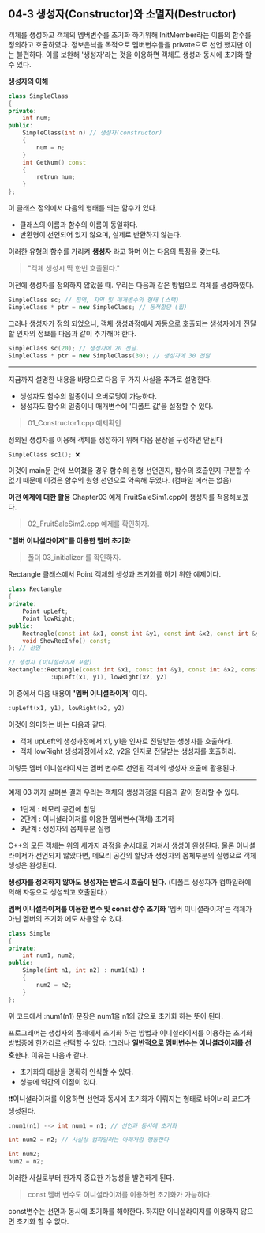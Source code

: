 04-3 생성자(Constructor)와 소멸자(Destructor)
---

객체를 생성하고 객체의 멤버변수를 초기화 하기위해 InitMember라는 이름의 함수를 정의하고 호출하였다.  정보은닉을 목적으로 멤버변수들을 private으로 선언 했지만 이는 불편하다. 이를 보완해 '생성자'라는 것을 이용하면 객체도 생성과 동시에 초기화 할 수 있다.

**생성자의 이해**
``` C++
class SimpleClass
{
private:
    int num;
public:
    SimpleClass(int n) // 생성자(constructor)
    {
        num = n;
    }
    int GetNum() const
    {
        retrun num;
    }
};
```
이 클래스 정의에서 다음의 형태를 띄는 함수가 있다.
* 클래스의 이름과 함수의 이름이 동일하다.
* 반환형이 선언되어 있지 않으며, 실제로 반환하지 않는다.

이러한 유형의 함수를 가리켜 **생성자** 라고 하며 이는 다음의 특징을 갖는다.
> "객체 생성시 딱 한번 호출된다."

이전에 생성자를 정의하지 않았을 때. 우리는 다음과 같은 방법으로 객체를 생성하였다.
``` C++
SimpleClass sc; // 전역, 지역 및 매개변수의 형태 (스택)
SimpleClass * ptr = new SimpleClass; // 동적할당 (힙)
```
그러나 생성자가 정의 되었으니, 객체 생성과정에서 자동으로 호출되는 생성자에게 전달할 인자의 정보를 다음과 같이 추가해야 한다.
``` C++
SimpleClass sc(20); // 생성자에 20 전달.
SimpleClass * ptr = new SimpleClass(30); // 생성자에 30 전달
```
---
지금까지 설명한 내용을 바탕으로 다음 두 가지 사실을 추가로 설명한다.
* 생성자도 함수의 일종이니 오버로딩이 가능하다.
* 생성자도 함수의 일종이니 매개변수에 '디폴트 값'을 설정할 수 있다.

> 01_Constructor1.cpp 예제확인

정의된 생성자를 이용해 객체를 생성하기 위해 다음 문장을 구성하면 안된다
``` C++
SimpleClass sc1(); ❌
```
이것이 main문 안에 쓰여졌을 경우 함수의 원형 선언인지, 함수의 호출인지 구분할 수 없기 때문에 이것은 함수의 원형 선언으로 약속해 두었다. (컴파일 에러는 없음)

**이전 예제에 대한 활용**
Chapter03 예제 FruitSaleSim1.cpp에 생성자를 적용해보겠다.
> 02_FruitSaleSim2.cpp 예제를 확인하자.

**"멤버 이니셜라이저"를 이용한 멤버 초기화**
> 폴더 03_initializer 를 확인하자.

Rectangle 클래스에서 Point 객체의 생성과 초기화를 하기 위한 예제이다.
``` C++
class Rectangle
{
private:
    Point upLeft;
    Point lowRight;
public:
    Rectnagle(const int &x1, const int &y1, const int &x2, const int &y2);
    void ShowRecInfo() const;
}; // 선언

// 생성자 (이니셜라이저 포함)
Rectangle::Rectangle(const int &x1, const int &y1, const int &x2, const int &y2)
            :upLeft(x1, y1), lowRight(x2, y2)
```
이 중에서 다음 내용이 **'멤버 이니셜라이저'** 이다.
``` C++
:upLeft(x1, y1), lowRight(x2, y2)
```
이것이 의미하는 바는 다음과 같다.
* 객체 upLeft의 생성과정에서 x1, y1을 인자로 전달받는 생성자를 호출하라.
* 객체 lowRight 생성과정에서 x2, y2을 인자로 전달받는 생성자를 호출하라.

이렇듯 멤버 이니셜라이저는 멤버 변수로 선언된 객체의 생성자 호출에 활용된다. 

---
예제 03 까지 살펴본 결과 우리는 객체의 생성과정을 다음과 같이 정리할 수 있다.
* 1단계 : 메모리 공간에 할당
* 2단계 : 이니셜라이저를 이용한 멤버변수(객체) 초기하
* 3단계 : 생성자의 몸체부분 실행

C++의 모든 객체는 위의 세가지 과정을 순서대로 거쳐서 생성이 완성된다. 물론 이니셜라이저가 선언되지 않았다면, 메모리 공간의 할당과 생성자의 몸체부분의 실행으로 객체생성은 완성된다.

**생성자를 정의하지 않아도 생성자는 반드시 호출이 된다.**
(디폴트 생성자가 컴파일러에 의해 자동으로 생성되고 호출된다.)

**멤버 이니셜라이저를 이용한 변수 및 const 상수 초기화**
'멤버 이니셜라이저'는 객체가 아닌 멤버의 초기화 에도 사용할 수 있다.
``` C++
class Simple
{
private:
    int num1, num2;
public:
    Simple(int n1, int n2) : num1(n1) ❗️
    {
        num2 = n2;
    }
};
```
위 코드에서 :num1(n1) 문장은 num1을 n1의 값으로 초기화 하는 뜻이 된다.

프로그래머는 생성자의 몸체에서 초기화 하는 방법과 이니셜라이저를 이용하는 초기화 방법중에 한가리르 선택할 수 있다. ❗️그러나 **일반적으로 멤버변수는 이니셜라이저를 선호**한다. 이유는 다음과 같다.
* 초기화의 대상을 명확히 인식할 수 있다.
* 성능에 약간의 이점이 있다.

❗️❗️이니셜라이저를 이용하면 선언과 동시에 초기화가 이뤄지는 형태로 바이너리 코드가 생성된다.
``` C++
:num1(n1) --> int num1 = n1; // 선언과 동시에 초기화

int num2 = n2; // 사실상 컴파일러는 아래처럼 행동한다

int num2;
num2 = n2;
```

이러한 사실로부터 한가지 중요한 가능성을 발견하게 된다.
> const 멤버 변수도 이니셜라이저를 이용하면 초기화가 가능하다.

const변수는 선언과 동시에 초기화를 해야한다. 하지만 이니셜라이저를 이용하지 않으면 초기화 할 수 없다.